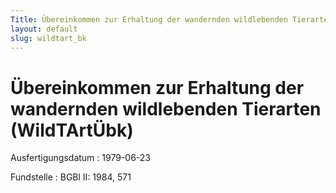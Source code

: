 ```yaml
---
Title: Übereinkommen zur Erhaltung der wandernden wildlebenden Tierarten
layout: default
slug: wildtart_bk
---
```


# Übereinkommen zur Erhaltung der wandernden wildlebenden Tierarten (WildTArtÜbk)

Ausfertigungsdatum
:   1979-06-23

Fundstelle
:   BGBl II: 1984, 571

